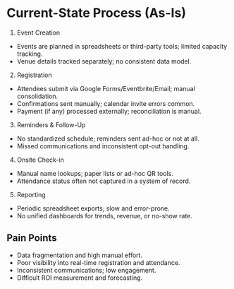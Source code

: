 # Current-State Process (As-Is)

1) Event Creation
- Events are planned in spreadsheets or third-party tools; limited capacity tracking.
- Venue details tracked separately; no consistent data model.

2) Registration
- Attendees submit via Google Forms/Eventbrite/Email; manual consolidation.
- Confirmations sent manually; calendar invite errors common.
- Payment (if any) processed externally; reconciliation is manual.

3) Reminders & Follow-Up
- No standardized schedule; reminders sent ad-hoc or not at all.
- Missed communications and inconsistent opt-out handling.

4) Onsite Check-in
- Manual name lookups; paper lists or ad-hoc QR tools.
- Attendance status often not captured in a system of record.

5) Reporting
- Periodic spreadsheet exports; slow and error-prone.
- No unified dashboards for trends, revenue, or no-show rate.

## Pain Points
- Data fragmentation and high manual effort.
- Poor visibility into real-time registration and attendance.
- Inconsistent communications; low engagement.
- Difficult ROI measurement and forecasting.

